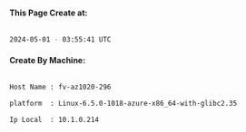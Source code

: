 
   
#### This Page Create at:

```bash

2024-05-01 - 03:55:41 UTC

```

#### Create By Machine:

```bash

Host Name : fv-az1020-296

platform  : Linux-6.5.0-1018-azure-x86_64-with-glibc2.35

Ip Local  : 10.1.0.214

```

